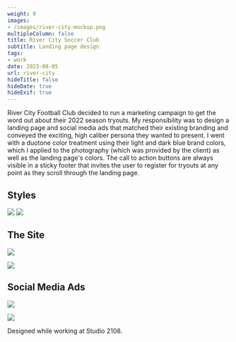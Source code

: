 ```yaml
---
weight: 9
images:
- /images/river-city-mockup.png
multipleColumn: false
title: River City Soccer Club
subtitle: Landing page design
tags:
- work
date: 2023-08-05
url: river-city
hideTitle: false
hideDate: true
hideExif: true
---
```


River City Football Club decided to run a marketing campaign to get the word out about their 2022 season tryouts. My responsibility was to design a landing page and social media ads that matched their existing branding and conveyed the exciting, high caliber persona they wanted to present. I went with a duotone color treatment using their light and dark blue brand colors, which I applied to the photography (which was provided by the client) as well as the landing page's colors. The call to action buttons are always visible in a sticky footer that invites the user to register for tryouts at any point as they scroll through the landing page.

## Styles

![](/images/river-city/colors.png)
![](/images/river-city/fonts.png)

## The Site

![](/images/river-city/Desktop-Abend.jpg)

![](/images/river-city/RiverCity-Mobile.png)

## Social Media Ads

![](/images/river-city/RiverCity_FacebookAd.png)

![](/images/river-city/Facebook_Abend.jpg)

Designed while working at Studio 2108.